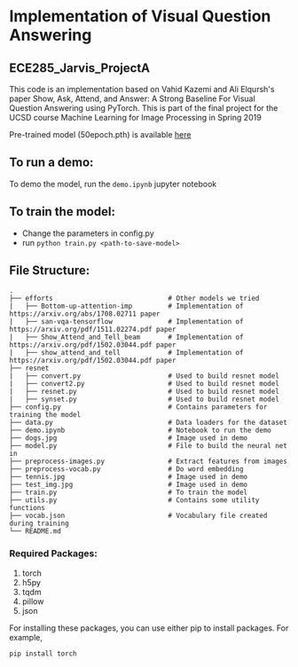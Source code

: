 # Implementation of Visual Question Answering
## ECE285_Jarvis_ProjectA

This code is an implementation based on Vahid Kazemi and Ali Elqursh's paper Show, Ask, Attend, and Answer: A Strong Baseline For Visual Question Answering using PyTorch. This is part of the final project for the UCSD course Machine Learning for Image Processing in Spring 2019

Pre-trained model (50epoch.pth) is available [here](https://github.com/snagiri/ECE285_Jarvis_ProjectA/releases/tag/v1.0)

## To run a demo:
To demo the model, run the `demo.ipynb` jupyter notebook

## To train the model:
- Change the parameters in config.py
- run `python train.py <path-to-save-model>`

## File Structure:

    .
    ├── efforts                             # Other models we tried
    |   ├── Bottom-up-attention-imp         # Implementation of https://arxiv.org/abs/1708.02711 paper
    |   ├── san-vqa-tensorflow              # Implementation of https://arxiv.org/pdf/1511.02274.pdf paper 
    |   ├── Show_Attend_and_Tell_beam       # Implementation of https://arxiv.org/pdf/1502.03044.pdf paper 
    |   ├── show_attend_and_tell            # Implementation of https://arxiv.org/pdf/1502.03044.pdf paper 
    ├── resnet                              
    |   ├── convert.py                      # Used to build resnet model
    |   ├── convert2.py                     # Used to build resnet model
    |   ├── resnet.py                       # Used to build resnet model
    |   ├── synset.py                       # Used to build resnet model
    ├── config.py                           # Contains parameters for training the model
    ├── data.py                             # Data loaders for the dataset
    ├── demo.ipynb                          # Notebook to run the demo
    ├── dogs.jpg                            # Image used in demo
    ├── model.py                            # File to build the neural net in
    ├── preprocess-images.py                # Extract features from images
    ├── preprocess-vocab.py                 # Do word embedding
    ├── tennis.jpg                          # Image used in demo
    ├── test_img.jpg                        # Image used in demo
    ├── train.py                            # To train the model
    ├── utils.py                            # Contains some utility functions
    ├── vocab.json                          # Vocabulary file created during training
    └── README.md

### Required Packages:

1. torch
2. h5py
3. tqdm
4. pillow
5. json

For installing these packages, you can use either pip to install packages. For example,

```
pip install torch
```
